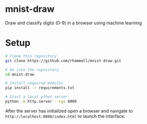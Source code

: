 # mnist-draw
Draw and classify digits (0-9) in a browser using machine learning

# Setup 

```bash
# Clone this repository
git clone https://github.com/rhammell/mnist-draw.git

# Go into the repository
cd mnist-draw

# Install required modules
pip install -r requirements.txt

# Start a local ython server
python -m http.server --cgi 8000
```

After the server has initialized open a browser and navigate to 
`http://localhost:8000/index.html` to launch the interface. 
